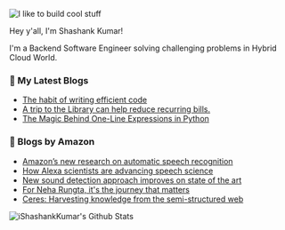 ![I like to build cool stuff](https://res.cloudinary.com/dt8g3rhcy/image/upload/v1595929574/i_like_to_build_cool_shit._1_nzbwjh.png)

Hey y'all, I'm Shashank Kumar! 

I'm a Backend Software Engineer solving challenging problems in Hybrid Cloud World.

### 📕 My Latest Blogs
<!-- BLOG-POST-LIST:START -->
- [The habit of writing efficient code](https://medium.com/@ishashankkumar/the-habit-of-writing-efficient-code-153b05f04269?source=rss-d24dda280d5f------2)
- [A trip to the Library can help reduce recurring bills.](https://medium.com/swlh/a-trip-to-the-library-can-help-reduce-recurring-bills-23bca495cdf5?source=rss-d24dda280d5f------2)
- [The Magic Behind One-Line Expressions in Python](https://medium.com/swlh/the-magic-behind-one-line-expressions-in-python-816c10180c5c?source=rss-d24dda280d5f------2)
<!-- BLOG-POST-LIST:END -->

### 📕 Blogs by Amazon
<!-- AMAZON-BLOG-POST-LIST:START -->
- [Amazon’s new research on automatic speech recognition](https://www.amazon.science/blog/amazons-new-research-on-automatic-speech-recognition)
- [How Alexa scientists are advancing speech science](https://www.amazon.science/videos-webinars/how-alexa-scientists-are-advancing-speech-science)
- [New sound detection approach improves on state of the art](https://www.amazon.science/blog/new-sound-detection-approach-improves-on-state-of-the-art)
- [For Neha Rungta, it's the journey that matters](https://www.amazon.science/working-at-amazon-from-nasa-ames-research-center-to-automated-reasoning-group-aws-neha-rungta)
- [Ceres: Harvesting knowledge from the semi-structured web](https://www.amazon.science/videos-webinars/ceres-harvesting-knowledge-from-the-semi-structured-web)
<!-- AMAZON-BLOG-POST-LIST:END -->



<img align="center" alt="iShashankKumar's Github Stats" src="https://github-readme-stats.vercel.app/api?username=ishashankkumar&show_icons=true&hide_border=true" />
